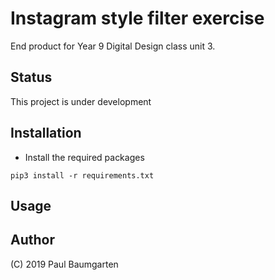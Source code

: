 # Instagram style filter exercise
End product for Year 9 Digital Design class unit 3.

## Status

This project is under development

## Installation

* Install the required packages

```
pip3 install -r requirements.txt
```

## Usage

## Author

(C) 2019 Paul Baumgarten
